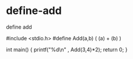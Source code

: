 define-add
==========

define  add

#include <stdio.h>
#define  Add(a,b) ( (a) + (b) )

int main()
{
    printf("%d\n" , Add(3,4)*2);
    return 0;
}
